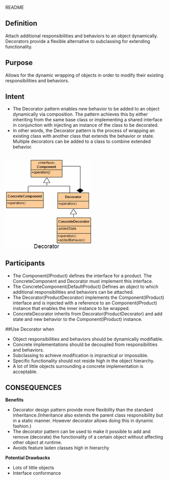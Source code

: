 README

## Definition
Attach additional responsibilities and behaviors to an object dynamically. Decorators provide a flexible alternative to subclassing for extending functionality. 

## Purpose

Allows for the dynamic wrapping of objects in order to modify their existing responsibilities and behaviors.

## Intent

*	The Decorator pattern enables new behavior to be added to an object dynamically via composition. The pattern achieves this by either inheriting from the same base class or implementing a shared interface in conjunction with injecting an instance of the class to be decorated. 
*	In other words, the Decorator pattern is the process of wrapping an existing class with another class that extends the behavior or state. Multiple decorators can be added to a class to combine extended behavior.

##
![alt text](./Images/Decorator.md.png "Decorator")
##

## Participants

+	The Component(IProduct) defines the interface for a product. The ConcreteComponent and Decorator must implement this interface.
+	The ConcreteComponent(DefaultProduct) Defines an object to which additional responsibilities and behaviors can be attached.
+	The Decorator(ProductDecorator) implements the Component(IProduct) interface and is injected with a reference to an Component(IProduct) instance that enables the inner instance to be wrapped.
+	ConcreteDecorator inherits from Decorator(ProductDecorator) and add state and new behavior to the Component(IProduct) instance.

##Use Decorator when
+	 Object responsibilities and behaviors should be dynamically modifiable.
+	 Concrete implementations should be decoupled from responsibilities and behaviors.
+	 Subclassing to achieve modification is impractical or impossible.
+	 Specific functionality should not reside high in the object hierarchy.
+	 A lot of little objects surrounding a concrete implementation is acceptable.

## CONSEQUENCES

**Benefits**

+	Decorator design pattern provide more flexibility than the standard inheritance.(Inheritance also extends the parent class responsibility but in a static manner. However decorator allows doing this in dynamic fashion.)
+	The decorator pattern can be used to make it possible to add and remove (decorate) the functionality of a certain object without affecting other object at runtime.
+	Avoids feature laden classes high in hierarchy

**Potential Drawbacks**

+	Lots of little objects
+	Interface conformance

